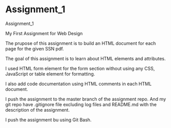 # Assignment_1
Assignment_1

My First Assignment for Web Design

The prupose of this assignment is to build an HTML document for each page for the given SSN pdf.

The goal of this assignment is to learn about HTML elements and attributes.

I used HTML form element for the form section without using any CSS, JavaScript or table element for formatting.

I also add code documentation using HTML comments in each HTML document.

I push the assignment to the master branch of the assignment repo. And my git repo have .gitignore file excluding log files and README.md with the description of the assignment. 

I push the assignment bu using Git Bash.

